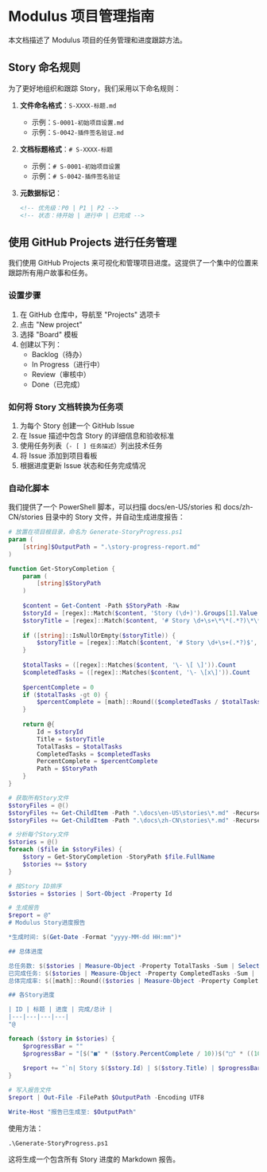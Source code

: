 # Modulus 项目管理指南

本文档描述了 Modulus 项目的任务管理和进度跟踪方法。

## Story 命名规则

为了更好地组织和跟踪 Story，我们采用以下命名规则：

1. **文件命名格式**：`S-XXXX-标题.md`
   - 示例：`S-0001-初始项目设置.md`
   - 示例：`S-0042-插件签名验证.md`

2. **文档标题格式**：`# S-XXXX-标题`
   - 示例：`# S-0001-初始项目设置`
   - 示例：`# S-0042-插件签名验证`

3. **元数据标记**：
   ```markdown
   <!-- 优先级：P0 | P1 | P2 -->
   <!-- 状态：待开始 | 进行中 | 已完成 -->
   ```

## 使用 GitHub Projects 进行任务管理

我们使用 GitHub Projects 来可视化和管理项目进度。这提供了一个集中的位置来跟踪所有用户故事和任务。

### 设置步骤

1. 在 GitHub 仓库中，导航至 "Projects" 选项卡
2. 点击 "New project"
3. 选择 "Board" 模板
4. 创建以下列：
   - Backlog（待办）
   - In Progress（进行中）
   - Review（审核中）
   - Done（已完成）

### 如何将 Story 文档转换为任务项

1. 为每个 Story 创建一个 GitHub Issue
2. 在 Issue 描述中包含 Story 的详细信息和验收标准
3. 使用任务列表（`- [ ] 任务描述`）列出技术任务
4. 将 Issue 添加到项目看板
5. 根据进度更新 Issue 状态和任务完成情况

### 自动化脚本

我们提供了一个 PowerShell 脚本，可以扫描 docs/en-US/stories 和 docs/zh-CN/stories 目录中的 Story 文件，并自动生成进度报告：

```powershell
# 放置在项目根目录，命名为 Generate-StoryProgress.ps1
param (
    [string]$OutputPath = ".\story-progress-report.md"
)

function Get-StoryCompletion {
    param (
        [string]$StoryPath
    )
    
    $content = Get-Content -Path $StoryPath -Raw
    $storyId = [regex]::Match($content, 'Story (\d+)').Groups[1].Value
    $storyTitle = [regex]::Match($content, '# Story \d+\s+\*\*(.*?)\*\*').Groups[1].Value
    
    if ([string]::IsNullOrEmpty($storyTitle)) {
        $storyTitle = [regex]::Match($content, '# Story \d+\s+(.*?)$', [System.Text.RegularExpressions.RegexOptions]::Multiline).Groups[1].Value
    }
    
    $totalTasks = ([regex]::Matches($content, '\- \[ \]')).Count
    $completedTasks = ([regex]::Matches($content, '\- \[x\]')).Count
    
    $percentComplete = 0
    if ($totalTasks -gt 0) {
        $percentComplete = [math]::Round(($completedTasks / $totalTasks) * 100)
    }
    
    return @{
        Id = $storyId
        Title = $storyTitle
        TotalTasks = $totalTasks
        CompletedTasks = $completedTasks
        PercentComplete = $percentComplete
        Path = $StoryPath
    }
}

# 获取所有Story文件
$storyFiles = @()
$storyFiles += Get-ChildItem -Path ".\docs\en-US\stories\*.md" -Recurse
$storyFiles += Get-ChildItem -Path ".\docs\zh-CN\stories\*.md" -Recurse

# 分析每个Story文件
$stories = @()
foreach ($file in $storyFiles) {
    $story = Get-StoryCompletion -StoryPath $file.FullName
    $stories += $story
}

# 按Story ID排序
$stories = $stories | Sort-Object -Property Id

# 生成报告
$report = @"
# Modulus Story进度报告

*生成时间: $(Get-Date -Format "yyyy-MM-dd HH:mm")*

## 总体进度

总任务数: $($stories | Measure-Object -Property TotalTasks -Sum | Select-Object -ExpandProperty Sum)
已完成任务: $($stories | Measure-Object -Property CompletedTasks -Sum | Select-Object -ExpandProperty Sum)
总体完成率: $([math]::Round(($stories | Measure-Object -Property CompletedTasks -Sum | Select-Object -ExpandProperty Sum) / ($stories | Measure-Object -Property TotalTasks -Sum | Select-Object -ExpandProperty Sum) * 100))%

## 各Story进度

| ID | 标题 | 进度 | 完成/总计 |
|---|---|---|---|
"@

foreach ($story in $stories) {
    $progressBar = ""
    $progressBar = "[$("■" * ($story.PercentComplete / 10))$("□" * ((100 - $story.PercentComplete) / 10))] $($story.PercentComplete)%"
    
    $report += "`n| Story $($story.Id) | $($story.Title) | $progressBar | $($story.CompletedTasks)/$($story.TotalTasks) |"
}

# 写入报告文件
$report | Out-File -FilePath $OutputPath -Encoding UTF8

Write-Host "报告已生成至: $OutputPath"
```

使用方法：
```
.\Generate-StoryProgress.ps1
```

这将生成一个包含所有 Story 进度的 Markdown 报告。
